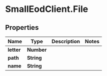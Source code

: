 # SmallEodClient.File

## Properties

Name | Type | Description | Notes
------------ | ------------- | ------------- | -------------
**letter** | **Number** |  | 
**path** | **String** |  | 
**name** | **String** |  | 


